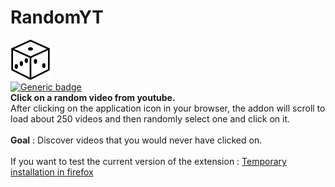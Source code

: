 # RandomYT

![dice](https://raw.githubusercontent.com/Nekall/RandomYT/main/icons/icon48.png)<br/>
[![Generic badge](https://img.shields.io/badge/version-0.1b%20Beta-lime.svg)](https://shields.io/) <br/>
**Click on a random video from youtube.**<br/>
After clicking on the application icon in your browser, the addon will scroll to load about 250 videos and then randomly select one and click on it.<br/>
<br/>
**Goal** : Discover videos that you would never have clicked on.<br/>
<br/>
If you want to test the current version of the extension :<r/>
[Temporary installation in firefox](https://extensionworkshop.com/documentation/develop/temporary-installation-in-firefox/)<br/>
